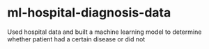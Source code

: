# ml-hospital-diagnosis-data
Used hospital data and built a machine learning model to determine whether patient had a certain disease or did not
